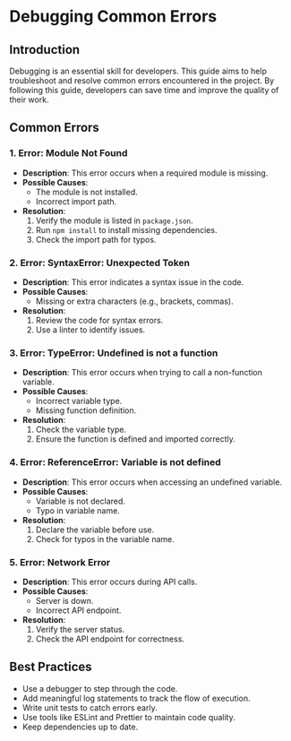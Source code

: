 # Debugging Common Errors

## Introduction
Debugging is an essential skill for developers. This guide aims to help troubleshoot and resolve common errors encountered in the project. By following this guide, developers can save time and improve the quality of their work.

## Common Errors

### 1. Error: Module Not Found
- **Description**: This error occurs when a required module is missing.
- **Possible Causes**:
  - The module is not installed.
  - Incorrect import path.
- **Resolution**:
  1. Verify the module is listed in `package.json`.
  2. Run `npm install` to install missing dependencies.
  3. Check the import path for typos.

### 2. Error: SyntaxError: Unexpected Token
- **Description**: This error indicates a syntax issue in the code.
- **Possible Causes**:
  - Missing or extra characters (e.g., brackets, commas).
- **Resolution**:
  1. Review the code for syntax errors.
  2. Use a linter to identify issues.

### 3. Error: TypeError: Undefined is not a function
- **Description**: This error occurs when trying to call a non-function variable.
- **Possible Causes**:
  - Incorrect variable type.
  - Missing function definition.
- **Resolution**:
  1. Check the variable type.
  2. Ensure the function is defined and imported correctly.

### 4. Error: ReferenceError: Variable is not defined
- **Description**: This error occurs when accessing an undefined variable.
- **Possible Causes**:
  - Variable is not declared.
  - Typo in variable name.
- **Resolution**:
  1. Declare the variable before use.
  2. Check for typos in the variable name.

### 5. Error: Network Error
- **Description**: This error occurs during API calls.
- **Possible Causes**:
  - Server is down.
  - Incorrect API endpoint.
- **Resolution**:
  1. Verify the server status.
  2. Check the API endpoint for correctness.

## Best Practices
- Use a debugger to step through the code.
- Add meaningful log statements to track the flow of execution.
- Write unit tests to catch errors early.
- Use tools like ESLint and Prettier to maintain code quality.
- Keep dependencies up to date.

<!-- Copilot Instructions: Add new errors as they are identified -->
